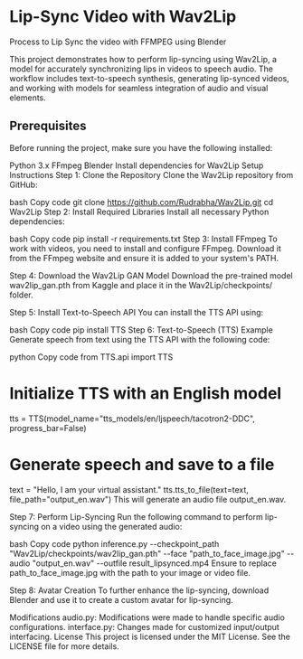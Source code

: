 # Lip-Sync Video with Wav2Lip
Process to Lip Sync the video with FFMPEG using Blender

This project demonstrates how to perform lip-syncing using Wav2Lip, a model for accurately synchronizing lips in videos to speech audio. The workflow includes text-to-speech synthesis, generating lip-synced videos, and working with models for seamless integration of audio and visual elements.

## Prerequisites
Before running the project, make sure you have the following installed:

Python 3.x
FFmpeg
Blender
Install dependencies for Wav2Lip
Setup Instructions
Step 1: Clone the Repository
Clone the Wav2Lip repository from GitHub:

bash
Copy code
git clone https://github.com/Rudrabha/Wav2Lip.git
cd Wav2Lip
Step 2: Install Required Libraries
Install all necessary Python dependencies:

bash
Copy code
pip install -r requirements.txt
Step 3: Install FFmpeg
To work with videos, you need to install and configure FFmpeg. Download it from the FFmpeg website and ensure it is added to your system's PATH.

Step 4: Download the Wav2Lip GAN Model
Download the pre-trained model wav2lip_gan.pth from Kaggle and place it in the Wav2Lip/checkpoints/ folder.

Step 5: Install Text-to-Speech API
You can install the TTS API using:

bash
Copy code
pip install TTS
Step 6: Text-to-Speech (TTS) Example
Generate speech from text using the TTS API with the following code:

python
Copy code
from TTS.api import TTS

# Initialize TTS with an English model
tts = TTS(model_name="tts_models/en/ljspeech/tacotron2-DDC", progress_bar=False)

# Generate speech and save to a file
text = "Hello, I am your virtual assistant."
tts.tts_to_file(text=text, file_path="output_en.wav")
This will generate an audio file output_en.wav.

Step 7: Perform Lip-Syncing
Run the following command to perform lip-syncing on a video using the generated audio:

bash
Copy code
python inference.py --checkpoint_path "Wav2Lip/checkpoints/wav2lip_gan.pth" --face "path_to_face_image.jpg" --audio "output_en.wav" --outfile result_lipsynced.mp4
Ensure to replace path_to_face_image.jpg with the path to your image or video file.

Step 8: Avatar Creation
To further enhance the lip-syncing, download Blender and use it to create a custom avatar for lip-syncing.

Modifications
audio.py: Modifications were made to handle specific audio configurations.
interface.py: Changes made for customized input/output interfacing.
License
This project is licensed under the MIT License. See the LICENSE file for more details.
